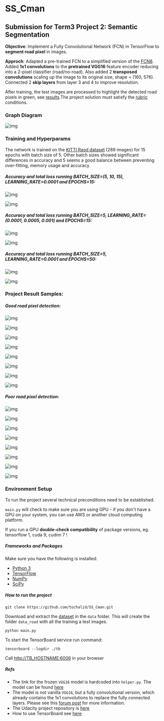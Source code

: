 # SS_Cman
## Submission for Term3 Project 2: Semantic Segmentation
**Objective**: Implement a Fully Convolutional Network (FCN) in TensorFlow to **segment road pixel** in images. 

**Approch**: Adapted a pre-trained FCN to a simplified version of the [FCN8](https://people.eecs.berkeley.edu/~jonlong/long_shelhamer_fcn.pdf). Added **1x1 convolutions** to the **pretrained VGG16** feature encoder reducing into a 2-pixel classifier (road/no-road). Also added 2 **transposed convolutions** scaling up the image to its original size, shape = (160, 576). Connected 2 **skip layers** from layer 3 and 4 to improve resolution. 

After training, the test images are processed to highlight the detected road pixels in green, see [results](./runs/1528540282.322428_BS5_DP0.50_LR0.0001_EP50).The project solution must satisfy the [rubric](https://review.udacity.com/#!/rubrics/989/view) conditions.

### Graph Diagram

![img](./img/graph_1528540282.322428_BS5_DP0.50_LR0.0001_EP50.png)

### Training and Hyperparams
The network is trained on the [KITTI Raod dataset](http://www.cvlibs.net/datasets/kitti/eval_road.php) (289 images) for 15 epochs with batch size of 5. Other batch sizes showed significant differences in accuracy and 5 seems a good balance between preventing over-fitting, memory usage and accuracy.

##### Accuracy and total loss running BATCH_SIZE=(5, 10, 15), LEARNING_RATE=0.0001 and EPOCHS=15:

![img](./img/Screenshot_BS5-10-15_DP0.50_LR0.0001_EP15_accuracy.png)

![img](.img/Screenshot_BS5-10-15_DP0.50_LR0.0001_EP15_total_loss.png)

##### Accuracy and total loss running BATCH_SIZE=5, LEARNING_RATE=(0.0001, 0.0005, 0.001) and EPOCHS=15:

![img](./img/Screenshot_BS5_DP0.50_LR0.0001-0005-001_EP15_accuracy.png)

![img](./img/Screenshot_BS5_DP0.50_LR0.0001-0005-001_EP15_total_loss.png)

##### Accuracy and total loss running BATCH_SIZE=5, LEARNING_RATE=0.0001 and EPOCHS=50:

![img](./img/Screenshot_1528540282.322428_BS5_DP0.50_LR0.0001_EP50_accuracy.png)

![img](./img/Screenshot_1528540282.322428_BS5_DP0.50_LR0.0001_EP50_total_loss.png)

### Project Result Samples:

##### Good road pixel detection:

![img](./runs/1528540282.322428_BS5_DP0.50_LR0.0001_EP50/um_000013.png)

![img](./runs/1528540282.322428_BS5_DP0.50_LR0.0001_EP50/um_000044.png)

![img](./runs/1528540282.322428_BS5_DP0.50_LR0.0001_EP50/umm_000008.png)

![img](./runs/1528540282.322428_BS5_DP0.50_LR0.0001_EP50/umm_000024.png)

![img](./runs/1528540282.322428_BS5_DP0.50_LR0.0001_EP50/umm_000078.png)

![img](./runs/1528540282.322428_BS5_DP0.50_LR0.0001_EP50/uu_000011.png)

![img](./runs/1528540282.322428_BS5_DP0.50_LR0.0001_EP50/uu_000016.png)

![img](./runs/1528540282.322428_BS5_DP0.50_LR0.0001_EP50/uu_000062.png)

##### Poor road pixel detection:

![img](./runs/1528540282.322428_BS5_DP0.50_LR0.0001_EP50/um_000012.png)

![img](./runs/1528540282.322428_BS5_DP0.50_LR0.0001_EP50/um_000071.png)

![img](./runs/1528540282.322428_BS5_DP0.50_LR0.0001_EP50/um_000074.png)

![img](./runs/1528540282.322428_BS5_DP0.50_LR0.0001_EP50/um_000087.png)

![img](./runs/1528540282.322428_BS5_DP0.50_LR0.0001_EP50/um_000093.png)

![img](./runs/1528540282.322428_BS5_DP0.50_LR0.0001_EP50/umm_000037.png)

![img](./runs/1528540282.322428_BS5_DP0.50_LR0.0001_EP50/umm_000075.png)

![img](./runs/1528540282.322428_BS5_DP0.50_LR0.0001_EP50/uu_000009.png)

### Environment Setup
To run the project several technical preconditions need to be established. 

`main.py` will check to make sure you are using GPU - if you don't have a GPU on your system, you can use AWS or another cloud computing platform.

If you run a GPU **double-check compatibility** of package versions, eg. tensorflow 1, cuda 9, cudnn 7 !

##### Frameworks and Packages
Make sure you have the following is installed:
 - [Python 3](https://www.python.org/)
 - [TensorFlow](https://www.tensorflow.org/)
 - [NumPy](http://www.numpy.org/)
 - [SciPy](https://www.scipy.org/)

##### How to run the project
```
git clone https://github.com/tochalid/SS_Cman.git
```
Download and extract the [dataset](http://www.cvlibs.net/download.php?file=data_road.zip)  in the `data` folder.  This will create the folder `data_road` with all the training a test images.

```
python main.py
``` 
To start the TensorBoard service run command:
```
tensorboard --logdir ./tb
``` 
Call [http://TB_HOSTNAME:6006](http://TB_HOSTNAME:6006) in your browser

##### Refs
- The link for the frozen `VGG16` model is hardcoded into `helper.py`.  The model can be found [here](https://s3-us-west-1.amazonaws.com/udacity-selfdrivingcar/vgg.zip)
- The model is not vanilla `VGG16`, but a fully convolutional version, which already contains the 1x1 convolutions to replace the fully connected layers. Please see this [forum post](https://discussions.udacity.com/t/here-is-some-advice-and-clarifications-about-the-semantic-segmentation-project/403100/8?u=subodh.malgonde) for more information.
- The Udacity project repository is [here](https://github.com/udacity/CarND-Semantic-Segmentation)
- How to use TensorBoard see [here](https://www.tensorflow.org/programmers_guide/summaries_and_tensorboard)